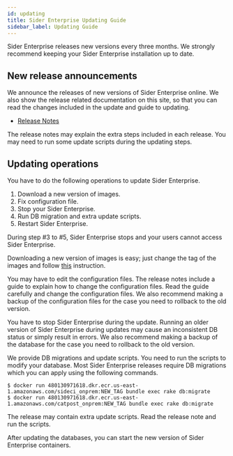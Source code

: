 ```yaml
---
id: updating
title: Sider Enterprise Updating Guide
sidebar_label: Updating Guide
---
```


Sider Enterprise releases new versions every three months. We strongly recommend keeping your Sider Enterprise installation up to date.

## New release announcements

We announce the releases of new versions of Sider Enterprise online. We also show the release related documentation on this site, so that you can read the changes included in the update and guide to updating.

- [Release Notes](./releases/changelog.md)

The release notes may explain the extra steps included in each release. You may need to run some update scripts during the updating steps.

## Updating operations

You have to do the following operations to update Sider Enterprise.

1. Download a new version of images.
2. Fix configuration file.
3. Stop your Sider Enterprise.
4. Run DB migration and extra update scripts.
5. Restart Sider Enterprise.

During step #3 to #5, Sider Enterprise stops and your users cannot access Sider Enterprise.

Downloading a new version of images is easy;
just change the tag of the images and follow [this](./containers.md#pulling-images) instruction.

You may have to edit the configuration files. The release notes include a guide to explain how to change the configuration files. Read the guide carefully and change the configuration files. We also recommend making a backup of the configuration files for the case you need to rollback to the old version.

You have to stop Sider Enterprise during the update. Running an older version of Sider Enterprise during updates may cause an inconsistent DB status or simply result in errors. We also recommend making a backup of the database for the case you need to rollback to the old version.

We provide DB migrations and update scripts. You need to run the scripts to modify your database. Most Sider Enterprise releases require DB migrations which you can apply using the following commands.

```
$ docker run 480130971618.dkr.ecr.us-east-1.amazonaws.com/sideci_onprem:NEW_TAG bundle exec rake db:migrate
$ docker run 480130971618.dkr.ecr.us-east-1.amazonaws.com/catpost_onprem:NEW_TAG bundle exec rake db:migrate
```

The release may contain extra update scripts. Read the release note and run the scripts.

After updating the databases, you can start the new version of Sider Enterprise containers.
